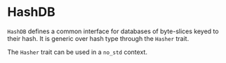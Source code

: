 # HashDB
`HashDB` defines a common interface for databases of byte-slices keyed to their hash. It is generic over hash type through the `Hasher` trait.

The `Hasher` trait can be used in a `no_std` context.